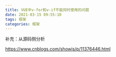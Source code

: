 ```yaml
---
title: VUE中v-for和v-if不能同时使用的问题
date: 2021-03-15 09:55:10
tags: 框架
categories: 框架
---
```


补充：从源码侧分析

https://www.cnblogs.com/showjs/p/11376446.html
